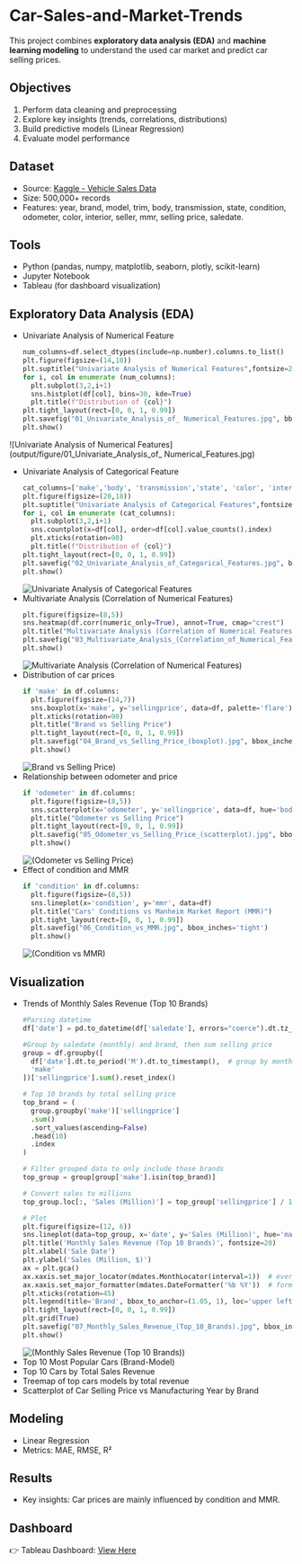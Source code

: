 # Car-Sales-and-Market-Trends
This project combines **exploratory data analysis (EDA)** and **machine learning modeling** to understand the used car market and predict car selling prices.

## Objectives
1. Perform data cleaning and preprocessing  
2. Explore key insights (trends, correlations, distributions)  
3. Build predictive models (Linear Regression)  
4. Evaluate model performance  

## Dataset
- Source: [Kaggle - Vehicle Sales Data](https://www.kaggle.com/datasets/syedanwarafridi/vehicle-sales-data)  
- Size: 500,000+ records  
- Features: year, brand, model, trim, body, transmission, state, condition, odometer, color, interior, seller, mmr, selling price, saledate.  

## Tools
- Python (pandas, numpy, matplotlib, seaborn, plotly, scikit-learn)  
- Jupyter Notebook  
- Tableau (for dashboard visualization)  

## Exploratory Data Analysis (EDA)
- Univariate Analysis of Numerical Feature
  ```python
  num_columns=df.select_dtypes(include=np.number).columns.to_list()
  plt.figure(figsize=(14,10))
  plt.suptitle("Univariate Analysis of Numerical Features",fontsize=20,fontweight='bold',alpha=0.8,y=1.)
  for i, col in enumerate (num_columns):
    plt.subplot(3,2,i+1)
    sns.histplot(df[col], bins=30, kde=True)
    plt.title(f"Distribution of {col}")
  plt.tight_layout(rect=[0, 0, 1, 0.99])
  plt.savefig("01_Univariate_Analysis_of_ Numerical_Features.jpg", bbox_inches='tight')
  plt.show()
  ```
![Univariate Analysis of Numerical Features](output/figure/01_Univariate_Analysis_of_ Numerical_Features.jpg)
- Univariate Analysis of Categorical Feature
  ```python
  cat_columns=['make','body', 'transmission','state', 'color', 'interior']
  plt.figure(figsize=(20,18))
  plt.suptitle("Univariate Analysis of Categorical Features",fontsize=20,fontweight='bold',alpha=0.8,y=1.)
  for i, col in enumerate (cat_columns):
    plt.subplot(3,2,i+1)
    sns.countplot(x=df[col], order=df[col].value_counts().index)
    plt.xticks(rotation=90)
    plt.title(f"Distribution of {col}")
  plt.tight_layout(rect=[0, 0, 1, 0.99])
  plt.savefig("02_Univariate_Analysis_of_Categorical_Features.jpg", bbox_inches='tight')
  plt.show()
  ```
  ![Univariate Analysis of Categorical Features](output/figure/02_Univariate_Analysis_of_Categorical_Features.jpg)
- Multivariate Analysis (Correlation of Numerical Features)
  ```python
  plt.figure(figsize=(8,5))
  sns.heatmap(df.corr(numeric_only=True), annot=True, cmap="crest")
  plt.title("Multivariate Analysis (Correlation of Numerical Features)")
  plt.savefig("03_Multivariate_Analysis_(Correlation_of_Numerical_Features).jpg", bbox_inches='tight')
  plt.show()
  ```
  ![Multivariate Analysis (Correlation of Numerical Features)](output/figure/03_Multivariate_Analysis_(Correlation_of_Numerical_Features).jpg)
- Distribution of car prices
  ```python
  if 'make' in df.columns:
    plt.figure(figsize=(14,7))
    sns.boxplot(x='make', y='sellingprice', data=df, palette='flare')
    plt.xticks(rotation=90)
    plt.title("Brand vs Selling Price")
    plt.tight_layout(rect=[0, 0, 1, 0.99])
    plt.savefig("04_Brand_vs_Selling_Price_(boxplot).jpg", bbox_inches='tight')
    plt.show()
  ```
  ![Brand vs Selling Price)](output/figure/04_Brand_vs_Selling_Price_(boxplot).jpg)
- Relationship between odometer and price
  ```python
  if 'odometer' in df.columns:
    plt.figure(figsize=(8,5))
    sns.scatterplot(x='odometer', y='sellingprice', data=df, hue='body', palette='magma')
    plt.title("Odometer vs Selling Price")
    plt.tight_layout(rect=[0, 0, 1, 0.99])
    plt.savefig("05_Odometer_vs_Selling_Price_(scatterplot).jpg", bbox_inches='tight')
    plt.show()
  ```
  ![(Odometer vs Selling Price)](output/figure/05_Odometer_vs_Selling_Price_(scatterplot).jpg)
- Effect of condition and MMR
  ```python
  if 'condition' in df.columns:
    plt.figure(figsize=(8,5))
    sns.lineplot(x='condition', y='mmr', data=df)
    plt.title("Cars' Conditions vs Manheim Market Report (MMR)")
    plt.tight_layout(rect=[0, 0, 1, 0.99])
    plt.savefig("06_Condition_vs_MMR.jpg", bbox_inches='tight')
    plt.show()
  ```
  ![(Condition vs MMR)](output/figure/06_Condition_vs_MMR.jpg)

## Visualization
- Trends of Monthly Sales Revenue (Top 10 Brands)
  ```python
  #Parsing datetime
  df['date'] = pd.to_datetime(df['saledate'], errors="coerce").dt.tz_convert(None)
  
  #Group by saledate (monthly) and brand, then sum selling price
  group = df.groupby([
    df['date'].dt.to_period('M').dt.to_timestamp(),  # group by month
    'make'
  ])['sellingprice'].sum().reset_index()

  # Top 10 brands by total selling price
  top_brand = (
    group.groupby('make')['sellingprice']
    .sum()
    .sort_values(ascending=False)
    .head(10)
    .index
  )
  
  # Filter grouped data to only include those brands
  top_group = group[group['make'].isin(top_brand)]
  
  # Convert sales to millions
  top_group.loc[:, 'Sales (Million)'] = top_group['sellingprice'] / 1e6
  
  # Plot
  plt.figure(figsize=(12, 6))
  sns.lineplot(data=top_group, x='date', y='Sales (Million)', hue='make', marker=(8,0,0))
  plt.title('Monthly Sales Revenue (Top 10 Brands)', fontsize=20)
  plt.xlabel('Sale Date')
  plt.ylabel('Sales (Million, $)')
  ax = plt.gca()
  ax.xaxis.set_major_locator(mdates.MonthLocator(interval=1))  # every 1 month
  ax.xaxis.set_major_formatter(mdates.DateFormatter('%b %Y'))  # format as Jan 2015
  plt.xticks(rotation=45)
  plt.legend(title='Brand', bbox_to_anchor=(1.05, 1), loc='upper left')
  plt.tight_layout(rect=[0, 0, 1, 0.99])
  plt.grid(True)
  plt.savefig("07_Monthly_Sales_Revenue_(Top_10_Brands).jpg", bbox_inches='tight')
  plt.show()
  ```
  ![(Monthly Sales Revenue (Top 10 Brands))](output/figure/07_Monthly_Sales_Revenue_(Top_10_Brands).jpg)
- Top 10 Most Popular Cars (Brand-Model)
- Top 10 Cars by Total Sales Revenue
- Treemap of top cars models by total revenue
- Scatterplot of Car Selling Price vs Manufacturing Year by Brand

## Modeling
- Linear Regression  
- Metrics: MAE, RMSE, R²  

## Results
- Key insights: Car prices are mainly influenced by condition and MMR.  

## Dashboard
👉 Tableau Dashboard: [View Here](https://public.tableau.com/...)  
